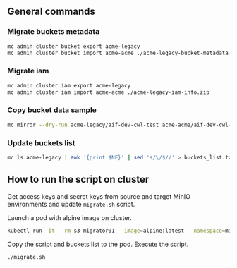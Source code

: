 ## General commands

### Migrate buckets metadata

```bash
mc admin cluster bucket export acme-legacy
mc admin cluster bucket import acme-acme ./acme-legacy-bucket-metadata.zip
```

### Migrate iam

```bash
mc admin cluster iam export acme-legacy
mc admin cluster iam import acme-acme ./acme-legacy-iam-info.zip
```

### Copy bucket data sample

```bash
mc mirror --dry-run acme-legacy/aif-dev-cwl-test acme-acme/aif-dev-cwl-test
```

### Update buckets list

```bash
mc ls acme-legacy | awk '{print $NF}' | sed 's/\/$//' > buckets_list.txt
```

## How to run the script on cluster

Get access keys and secret keys from source and target MinIO environments and update `migrate.sh` script.

Launch a pod with alpine image on cluster.

```bash
kubectl run -it --rm s3-migrator01 --image=alpine:latest --namespace=minio-operator --restart=Never -- sh
```

Copy the script and buckets list to the pod.
Execute the script.

```bash
./migrate.sh
```

